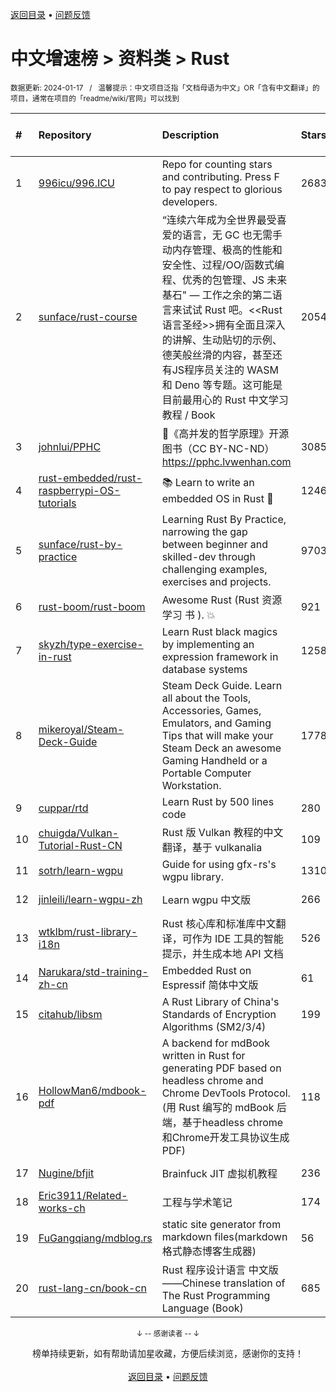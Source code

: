 <a href="https://github.com/GrowingGit/GitHub-Chinese-Top-Charts#github中文排行榜">返回目录</a> • <a href="/content/docs/feedback.md">问题反馈</a>

# 中文增速榜 > 资料类 > Rust
<sub>数据更新: 2024-01-17&nbsp;&nbsp;&nbsp;/&nbsp;&nbsp;&nbsp;温馨提示：中文项目泛指「文档母语为中文」OR「含有中文翻译」的项目，通常在项目的「readme/wiki/官网」可以找到</sub>

|#|Repository|Description|Stars|Average daily growth|Updated|
|:-|:-|:-|:-|:-|:-|
|1|[996icu/996.ICU](https://github.com/996icu/996.ICU)|Repo for counting stars and contributing. Press F to pay respect to glorious developers.|268357|153|2023-12-13|
|2|[sunface/rust-course](https://github.com/sunface/rust-course)|“连续六年成为全世界最受喜爱的语言，无 GC 也无需手动内存管理、极高的性能和安全性、过程/OO/函数式编程、优秀的包管理、JS 未来基石" — 工作之余的第二语言来试试 Rust 吧。<<Rust语言圣经>>拥有全面且深入的讲解、生动贴切的示例、德芙般丝滑的内容，甚至还有JS程序员关注的 WASM 和 Deno 等专题。这可能是目前最用心的 Rust 中文学习教程 / Book |20548|10|2024-01-16|
|3|[johnlui/PPHC](https://github.com/johnlui/PPHC)|📙《高并发的哲学原理》开源图书（CC BY-NC-ND）https://pphc.lvwenhan.com|3085|9|2023-11-08|
|4|[rust-embedded/rust-raspberrypi-OS-tutorials](https://github.com/rust-embedded/rust-raspberrypi-OS-tutorials)|:books: Learn to write an embedded OS in Rust :crab:|12468|6|2023-12-14|
|5|[sunface/rust-by-practice](https://github.com/sunface/rust-by-practice)|Learning Rust By Practice,  narrowing the gap between beginner and skilled-dev through challenging examples, exercises and projects.|9703|5|2024-01-07|
|6|[rust-boom/rust-boom](https://github.com/rust-boom/rust-boom)|Awesome Rust (Rust 资源   学习   书 ). 💥|921|2|2024-01-01|
|7|[skyzh/type-exercise-in-rust](https://github.com/skyzh/type-exercise-in-rust)|Learn Rust black magics by implementing an expression framework in database systems|1258|2|2023-12-16|
|8|[mikeroyal/Steam-Deck-Guide](https://github.com/mikeroyal/Steam-Deck-Guide)|Steam Deck Guide. Learn all about the Tools, Accessories, Games, Emulators, and Gaming Tips that will make your Steam Deck an awesome Gaming Handheld or a Portable Computer Workstation. |1778|2|2024-01-04|
|9|[cuppar/rtd](https://github.com/cuppar/rtd)|Learn Rust by 500 lines code|280|2|2023-09-05|
|10|[chuigda/Vulkan-Tutorial-Rust-CN](https://github.com/chuigda/Vulkan-Tutorial-Rust-CN)|Rust 版 Vulkan 教程的中文翻译，基于 vulkanalia|109|1|2023-10-13|
|11|[sotrh/learn-wgpu](https://github.com/sotrh/learn-wgpu)|Guide for using gfx-rs's wgpu library.|1310|1|2024-01-09|
|12|[jinleili/learn-wgpu-zh](https://github.com/jinleili/learn-wgpu-zh)|Learn wgpu 中文版|266|1|2024-01-01|
|13|[wtklbm/rust-library-i18n](https://github.com/wtklbm/rust-library-i18n)|Rust 核心库和标准库中文翻译，可作为 IDE 工具的智能提示，并生成本地 API 文档|526|1|2023-07-27|
|14|[Narukara/std-training-zh-cn](https://github.com/Narukara/std-training-zh-cn)|Embedded Rust on Espressif 简体中文版|61|0|2023-12-04|
|15|[citahub/libsm](https://github.com/citahub/libsm)|A Rust Library of China's Standards of Encryption Algorithms (SM2/3/4)|199|0|2023-12-26|
|16|[HollowMan6/mdbook-pdf](https://github.com/HollowMan6/mdbook-pdf)|A backend for mdBook written in Rust for generating PDF based on headless chrome and Chrome DevTools Protocol. (用 Rust 编写的 mdBook 后端，基于headless chrome和Chrome开发工具协议生成PDF)|118|0|2023-12-13|
|17|[Nugine/bfjit](https://github.com/Nugine/bfjit)|Brainfuck JIT 虚拟机教程|236|0|2023-10-19|
|18|[Eric3911/Related-works-ch](https://github.com/Eric3911/Related-works-ch)|工程与学术笔记|174|0|2023-10-03|
|19|[FuGangqiang/mdblog.rs](https://github.com/FuGangqiang/mdblog.rs)|static site generator from markdown files(markdown 格式静态博客生成器)|56|0|2023-09-04|
|20|[rust-lang-cn/book-cn](https://github.com/rust-lang-cn/book-cn)|Rust  程序设计语言 中文版——Chinese translation of The Rust Programming Language (Book)|685|0|2023-09-27|

<div align="center">
    <p><sub>↓ -- 感谢读者 -- ↓</sub></p>
    榜单持续更新，如有帮助请加星收藏，方便后续浏览，感谢你的支持！
</div>

<br/>

<div align="center"><a href="https://github.com/GrowingGit/GitHub-Chinese-Top-Charts#github中文排行榜">返回目录</a> • <a href="/content/docs/feedback.md">问题反馈</a></div>
